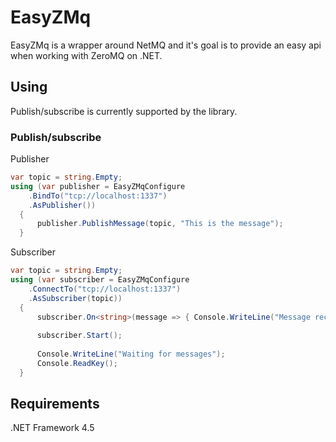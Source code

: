 # EasyZMq
EasyZMq is a wrapper around NetMQ and it's goal is to provide an easy api when working with ZeroMQ on .NET.

## Using
Publish/subscribe is currently supported by the library.

### Publish/subscribe
Publisher
```csharp
var topic = string.Empty;
using (var publisher = EasyZMqConfigure
    .BindTo("tcp://localhost:1337")
    .AsPublisher())
  {
      publisher.PublishMessage(topic, "This is the message");
  }
```
Subscriber
```csharp
var topic = string.Empty;
using (var subscriber = EasyZMqConfigure
    .ConnectTo("tcp://localhost:1337")
    .AsSubscriber(topic))
  {
      subscriber.On<string>(message => { Console.WriteLine("Message received: {0}", message); });
  
      subscriber.Start();
  
      Console.WriteLine("Waiting for messages");
      Console.ReadKey();
  }
```
## Requirements
.NET Framework 4.5
